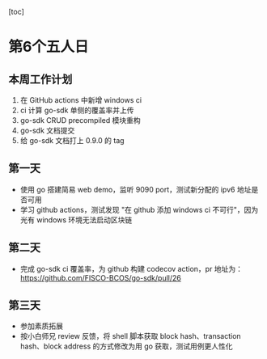 [toc]

# 第6个五人日

## 本周工作计划

1. 在 GitHub actions 中新增 windows ci
2. ci 计算 go-sdk 单侧的覆盖率并上传
3. go-sdk CRUD precompiled 模块重构
4. go-sdk 文档提交
5. 给 go-sdk 文档打上 0.9.0 的 tag 

## 第一天

- 使用 go 搭建简易 web demo，监听 9090 port，测试新分配的 ipv6 地址是否可用
- 学习 github actions，测试发现 "在 github 添加 windows ci 不可行"，因为光有 windows 环境无法启动区块链

## 第二天

- 完成 go-sdk ci 覆盖率，为 github 构建 codecov action，pr 地址为：https://github.com/FISCO-BCOS/go-sdk/pull/26

## 第三天

- 参加素质拓展
- 按小白师兄 review 反馈，将 shell 脚本获取 block hash、transaction hash、block address 的方式修改为用 go 获取，测试用例更人性化